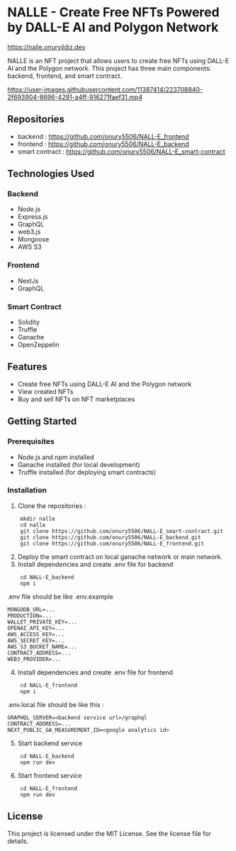 # NALLE - Create Free NFTs Powered by DALL-E AI and Polygon Network

https://nalle.onuryildiz.dev

NALLE is an NFT project that allows users to create free NFTs using DALL-E AI and the Polygon network. This project has three main components: backend, frontend, and smart contract.

https://user-images.githubusercontent.com/11387414/223708840-2f693904-8696-4291-a4ff-916271faef31.mp4

## Repositories
- backend : https://github.com/onury5506/NALL-E_frontend
- frontend : https://github.com/onury5506/NALL-E_backend
- smart contract : https://github.com/onury5506/NALL-E_smart-contract

## Technologies Used

### Backend
* Node.js
* Express.js
* GraphQL
* web3.js
* Mongoose
* AWS S3

### Frontend
* NextJs
* GraphQL

### Smart Contract
* Solidity
* Truffle
* Ganache
* OpenZeppelin

## Features

* Create free NFTs using DALL-E AI and the Polygon network
* View created NFTs
* Buy and sell NFTs on NFT marketplaces

## Getting Started

### Prerequisites
* Node.js and npm installed
* Ganache installed (for local development)
* Truffle installed (for deploying smart contracts)

### Installation

1. Clone the repositories : 
```
    mkdir nalle
    cd nalle
    git clone https://github.com/onury5506/NALL-E_smart-contract.git
    git clone https://github.com/onury5506/NALL-E_backend.git
    git clone https://github.com/onury5506/NALL-E_frontend.git
```
2. Deploy the smart contract on local ganache network or main network.
3. Install dependencies and create .env file for backend
```
    cd NALL-E_backend
    npm i
```
.env file should be like .env.example
```
MONGODB_URL=...
PRODUCTION=...
WALLET_PRIVATE_KEY=...
OPENAI_API_KEY=...
AWS_ACCESS_KEY=...
AWS_SECRET_KEY=...
AWS_S3_BUCKET_NAME=...
CONTRACT_ADDRESS=...
WEB3_PROVIDER=...
```
4. Install dependencies and create .env file for frontend
```
    cd NALL-E_frontend
    npm i
```
.env.local file should be like this : 
```
GRAPHQL_SERVER=<backend service url>/graphql
CONTRACT_ADDRESS=...
NEXT_PUBLIC_GA_MEASUREMENT_ID=<google analytics id>
```
5. Start backend service
```
    cd NALL-E_backend
    npm run dev
```
6. Start frontend service
```
    cd NALL-E_frontend
    npm run dev
```

## License
This project is licensed under the MIT License. See the license file for details.
